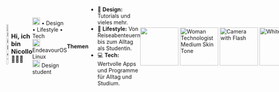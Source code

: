 <div style="display: flex; align-items: center;">
<a href="https://github.com/thisisnicollo/Wallpaper" style="text-decoration: none;"><img align="right" src="https://github.com/thisisnicollo/Wallpaper/blob/main/Assets/Wallpaper_Cover.jpg" alt="Bild 1" style="display:block; margin-bottom: 10px; width: 40%;" title="Hier geht es zu den neusten Wallpapern"> </a>
   
<h3> Hi, ich bin Nicollo 🤸🏽‍♀️</h3>
    <p> <img src="https://raw.githubusercontent.com/Tarikul-Islam-Anik/Animated-Fluent-Emojis/master/Emojis/Activities/Teddy%20Bear.png" alt="Teddy Bear" width="20" height="20" /> • Design • Lifestyle • Tech <br> <img src="https://raw.githubusercontent.com/Tarikul-Islam-Anik/Animated-Fluent-Emojis/master/Emojis/Objects/Laptop.png" alt="Laptop" width="20" height="20" /> EndeavourOS Linux<br> <img src="https://raw.githubusercontent.com/Tarikul-Islam-Anik/Animated-Fluent-Emojis/master/Emojis/Smilies/White%20Heart.png" alt="White Heart" width="20" height="20" /> Design student</p>
<b>Themen</b>
    <ul>
      <li> 🧸 <b>Design:</b> Tutorials und vieles mehr.</li>
      <li> 🤍 <b>Lifestyle:</b> Von Reiseabenteuern bis zum Alltag als Studentin.</li>
      <li> 💻 <b>Tech:</b> Wertvolle Apps und Programme für Alltag und Studium.</li>
    </ul>
    <a href="https://nicollo.carrd.co/" style="text-decoration: none;"><img src="https://raw.githubusercontent.com/Tarikul-Islam-Anik/Animated-Fluent-Emojis/master/Emojis/Activities/Teddy%20Bear.png" width="100" height="100" /></a>&nbsp; &nbsp;  
   <a href="https://www.youtube.com/@thisisnicollo/" style="text-decoration: none;"><img src="https://raw.githubusercontent.com/Tarikul-Islam-Anik/Animated-Fluent-Emojis/master/Emojis/People%20with%20professions/Woman%20Technologist%20Medium%20Skin%20Tone.png" alt="Woman Technologist Medium Skin Tone"  width="100" height="100" /></a>&nbsp; &nbsp; 
        <a href="https://www.instagram.com/thisisnicollo" style="text-decoration: none;"><img src="https://raw.githubusercontent.com/Tarikul-Islam-Anik/Animated-Fluent-Emojis/master/Emojis/Objects/Camera%20with%20Flash.png" alt="Camera with Flash" width="100" height="100" /></a>&nbsp; &nbsp; 
        <a href="https://www.tiktok.com/@thisisnicollo/" style="text-decoration: none;"><img src="https://raw.githubusercontent.com/Tarikul-Islam-Anik/Animated-Fluent-Emojis/master/Emojis/Smilies/White%20Heart.png" alt="White Heart"  width="100" height="100" /></a>&nbsp; &nbsp;  
      <a href="https://de.pinterest.com/thisisnicollo/" style="text-decoration: none;"><img src="https://raw.githubusercontent.com/Tarikul-Islam-Anik/Animated-Fluent-Emojis/master/Emojis/People%20with%20activities/Woman%20Juggling%20Medium%20Skin%20Tone.png" alt="Woman Juggling Medium Skin Tone" width="100" height="100" /></a>&nbsp; &nbsp; 
<br/>
&nbsp; &nbsp; &nbsp;Website&nbsp; &nbsp;&nbsp; &nbsp;&nbsp; &nbsp;&nbsp; &nbsp; YouTube&nbsp; &nbsp; &nbsp;&nbsp; &nbsp;&nbsp; &nbsp;Instagram&nbsp; &nbsp; &nbsp;&nbsp; &nbsp;&nbsp; &nbsp;  Tiktok&nbsp; &nbsp; &nbsp;&nbsp; &nbsp;&nbsp; &nbsp;&nbsp; &nbsp; Pinterest
</div>

